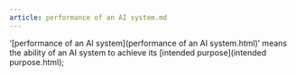 ```yaml
---
article: performance of an AI system.md
---
```


‘[performance of an AI system](performance of an AI system.html)’ means the ability of an AI system to achieve its [intended purpose](intended purpose.html);